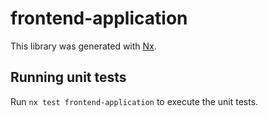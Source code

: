 # frontend-application

This library was generated with [Nx](https://nx.dev).

## Running unit tests

Run `nx test frontend-application` to execute the unit tests.
